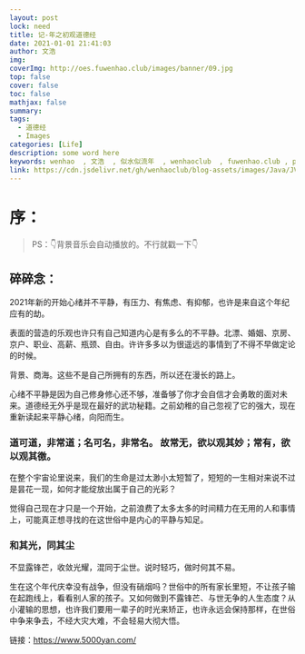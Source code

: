```yaml
---
layout: post
lock: need
title: 记-年之初观道德经
date: 2021-01-01 21:41:03
author: 文浩
img:
coverImg: http://oes.fuwenhao.club/images/banner/09.jpg
top: false
cover: false
toc: false
mathjax: false
summary:
tags:
  - 道德经
  - Images
categories: [Life]
description: some word here
keywords: wenhao  , 文浩  , 似水似流年  , wenhaoclub  , fuwenhao.club , plus.fuwenhao.club  ,文浩的博客 , 似水似流年的博客
link: https://cdn.jsdelivr.net/gh/wenhaoclub/blog-assets/images/Java/JVM/head2.jpg
---
```

# 序：
>
>PS：👇背景音乐会自动播放的。不行就戳一下👇
<link rel="stylesheet" href="https://cdn.jsdelivr.net/gh/wenhaoclub/blog-assets/files/js/css/APlayer.min.css">
<script src="https://cdn.jsdelivr.net/gh/wenhaoclub/blog-assets/files/js/APlayer.min.js"></script>
<script src="https://cdn.jsdelivr.net/npm/meting@1.1.0/dist/Meting.min.js"></script>

<div class="aplayer" data-id="重生" data-server="netease" data-type="song" data-mode="single" data-autoplay="true"></div>

## 碎碎念：
2021年新的开始心绪并不平静，有压力、有焦虑、有抑郁，也许是来自这个年纪应有的劫。

表面的营造的乐观也许只有自己知道内心是有多么的不平静。北漂、婚姻、京房、京户、职业、高薪、瓶颈、自由。许许多多以为很遥远的事情到了不得不早做定论的时候。

背景、商海。这些不是自己所拥有的东西，所以还在漫长的路上。

心绪不平静是因为自己修身修心还不够，准备够了你才会自信才会勇敢的面对未来。道德经无外乎是现在最好的武功秘籍。之前幼稚的自己忽视了它的强大，现在重新读起来平静心绪，向阳而生。



###  道可道，非常道；名可名，非常名。 故常无，欲以观其妙；常有，欲以观其徼。
 
 在整个宇宙论里说来，我们的生命是过太渺小太短暂了，短短的一生相对来说不过是昙花一现，如何才能绽放出属于自己的光彩？

 觉得自己现在才只是一个开始，之前浪费了太多太多的时间精力在无用的人和事情上，可能真正想寻找的在这世俗中是内心的平静与知足。
 
### 和其光，同其尘
不显露锋芒，收敛光耀，混同于尘世。说时轻巧，做时何其不易。

生在这个年代庆幸没有战争，但没有硝烟吗？世俗中的所有家长里短，不让孩子输在起跑线上，看看别人家的孩子。又如何做到不露锋芒、与世无争的人生态度？从小灌输的思想，也许我们要用一辈子的时光来矫正，也许永远会保持那样，在世俗中争来争去，不经大灾大难，不会轻易大彻大悟。




链接：https://www.5000yan.com/